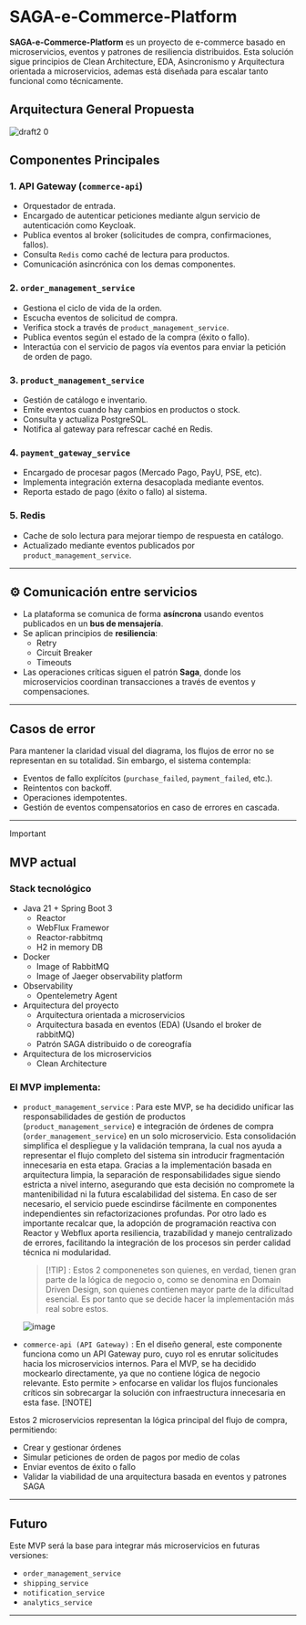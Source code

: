# SAGA-e-Commerce-Platform

**SAGA-e-Commerce-Platform** es un proyecto de e-commerce basado en microservicios, eventos y patrones de resiliencia distribuidos. 
Esta solución sigue principios de Clean Architecture, EDA, Asincronismo y Arquitectura orientada a microservicios, ademas está diseñada para escalar tanto funcional como técnicamente.


## Arquitectura General Propuesta

![draft2 0](https://github.com/user-attachments/assets/bfee587c-b807-44c4-90c7-798ab5f89ece)


## Componentes Principales

### 1. API Gateway (`commerce-api`)
- Orquestador de entrada.
- Encargado de autenticar peticiones mediante algun servicio de autenticación como Keycloak.
- Publica eventos al broker (solicitudes de compra, confirmaciones, fallos).
- Consulta `Redis` como caché de lectura para productos.
- Comunicación asincrónica con los demas componentes.

### 2. `order_management_service`
- Gestiona el ciclo de vida de la orden.
- Escucha eventos de solicitud de compra.
- Verifica stock a través de `product_management_service`.
- Publica eventos según el estado de la compra (éxito o fallo).
- Interactúa con el servicio de pagos vía eventos para enviar la petición de orden de pago.

### 3. `product_management_service`
- Gestión de catálogo e inventario.
- Emite eventos cuando hay cambios en productos o stock.
- Consulta y actualiza PostgreSQL.
- Notifica al gateway para refrescar caché en Redis.

### 4. `payment_gateway_service`
- Encargado de procesar pagos (Mercado Pago, PayU, PSE, etc).
- Implementa integración externa desacoplada mediante eventos.
- Reporta estado de pago (éxito o fallo) al sistema.

### 5. Redis
- Cache de solo lectura para mejorar tiempo de respuesta en catálogo.
- Actualizado mediante eventos publicados por `product_management_service`.


---

## ⚙️ Comunicación entre servicios

- La plataforma se comunica de forma **asíncrona** usando eventos publicados en un **bus de mensajería**.
- Se aplican principios de **resiliencia**:
  - Retry
  - Circuit Breaker
  - Timeouts
- Las operaciones críticas siguen el patrón **Saga**, donde los microservicios coordinan transacciones a través de eventos y compensaciones.

---

## Casos de error

Para mantener la claridad visual del diagrama, los flujos de error no se representan en su totalidad. Sin embargo, el sistema contempla:

- Eventos de fallo explícitos (`purchase_failed`, `payment_failed`, etc.).
- Reintentos con backoff.
- Operaciones idempotentes.
- Gestión de eventos compensatorios en caso de errores en cascada.

---
> [!IMPORTANT]
>## MVP actual
>
>### Stack tecnológico
>
>- Java 21 + Spring Boot 3
>   - Reactor
>   - WebFlux Framewor
>   - Reactor-rabbitmq
>   - H2 in memory DB 
>- Docker
>   - Image of RabbitMQ
>   - Image of Jaeger observability platform
>- Observability
>   - Opentelemetry Agent
>- Arquitectura del proyecto
>   - Arquitectura orientada a microservicios 
>   - Arquitectura basada en eventos (EDA) (Usando el broker de rabbitMQ)
>   - Patrón SAGA distribuido o de coreografía 
>- Arquitectura de los microservicios
>   - Clean Architecture
>
> ### El MVP implementa:
> - `product_management_service` : Para este MVP, se ha decidido unificar las responsabilidades de gestión de productos (`product_management_service`) e integración de órdenes de compra (`order_management_service`)  en un solo microservicio.
>    Esta consolidación simplifica el despliegue y la validación temprana, la cual nos ayuda a  representar el flujo completo del sistema sin introducir fragmentación innecesaria en esta etapa.
>    Gracias a la implementación basada en arquitectura limpia, la separación de responsabilidades sigue siendo estricta a nivel interno, asegurando que esta decisión no compromete la mantenibilidad
>    ni la futura escalabilidad del sistema. En caso de ser necesario, el servicio puede escindirse fácilmente en componentes independientes sin refactorizaciones profundas.
>    Por otro lado es importante recalcar que, la adopción de programación reactiva con Reactor y Webflux aporta resiliencia, trazabilidad y manejo centralizado de errores, 
>    facilitando la integración de los procesos sin perder calidad técnica ni modularidad.
>    > [!TIP] : Estos 2 componenetes son quienes, en verdad, tienen gran parte de la lógica de negocio o, como se denomina en Domain Driven Design, son quienes contienen mayor parte de la dificultad esencial.
>    > Es por tanto que se decide hacer la implementación más real sobre estos. 
> 
>    ![image](https://github.com/user-attachments/assets/4208bbae-cc1d-4b07-b770-312cdada8df4)
>   
> - `commerce-api (API Gateway)`  : En el diseño general, este componente funciona como un API Gateway puro, cuyo rol es enrutar solicitudes hacia los microservicios internos. Para el MVP, se ha decidido mockearlo directamente, ya que no contiene lógica de negocio relevante. Esto permite      > enfocarse en validar los flujos funcionales críticos sin sobrecargar la solución con infraestructura innecesaria en esta fase.
> [!NOTE]
>
>  Estos 2 microservicios representan la lógica principal del flujo de compra, permitiendo:
>    - Crear y gestionar órdenes
>    - Simular peticiones de orden de pagos por medio de colas
>    - Enviar eventos de éxito o fallo 
>    - Validar la viabilidad de una arquitectura basada en eventos y patrones SAGA

---

## Futuro

Este MVP será la base para integrar más microservicios en futuras versiones:
- `order_management_service`
- `shipping_service`
- `notification_service`
- `analytics_service`

---


